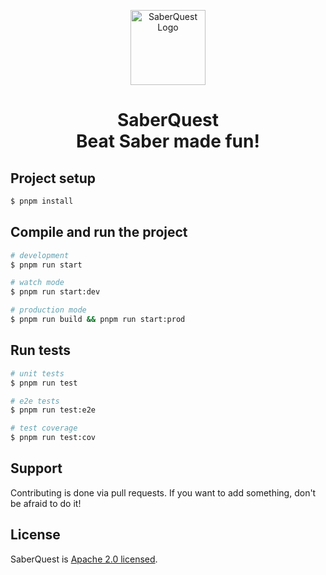 
<p align="center">
  <a href="https://saberquest.xyz/" target="_blank">
    <img src="https://saberquest.xyz/assets/images/Logo.png" width="120" alt="SaberQuest Logo" />
  </a>
</p>



<h1 align="center"><strong>SaberQuest <br>Beat Saber made fun!</strong></h1>


## Project setup

```bash
$ pnpm install
```

## Compile and run the project

```bash
# development
$ pnpm run start

# watch mode
$ pnpm run start:dev

# production mode
$ pnpm run build && pnpm run start:prod
```

## Run tests

```bash
# unit tests
$ pnpm run test

# e2e tests
$ pnpm run test:e2e

# test coverage
$ pnpm run test:cov
```
## Support

Contributing is done via pull requests. If you want to add something, don't be afraid to do it!

## License

SaberQuest is [Apache 2.0 licensed](https://github.com/Saber-Quest/saberquest-api/blob/master/LICENSE).
